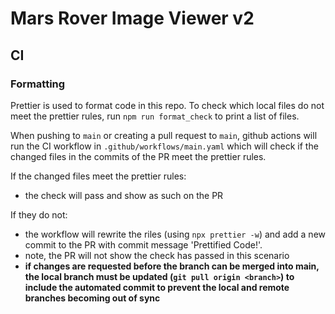 # Mars Rover Image Viewer v2

## CI

### Formatting

Prettier is used to format code in this repo.
To check which local files do not meet the prettier rules, run `npm run format_check` to print a list of files.

When pushing to `main` or creating a pull request to `main`, github actions will run the CI workflow in `.github/workflows/main.yaml` which will check if the changed files in the commits of the PR meet the prettier rules.

If the changed files meet the prettier rules:

- the check will pass and show as such on the PR

If they do not:

- the workflow will rewrite the riles (using `npx prettier -w`) and add a new commit to the PR with commit message 'Prettified Code!'.
- note, the PR will not show the check has passed in this scenario
- **if changes are requested before the branch can be merged into main, the local branch must be updated (`git pull origin <branch>`) to include the automated commit to prevent the local and remote branches becoming out of sync**
